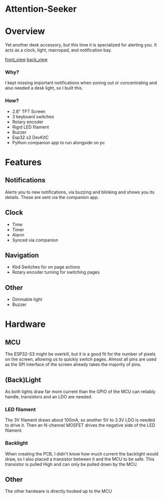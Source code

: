 # Attention-Seeker
# Overview
Yet another desk accessory, but this time it is specialized for alerting you. It acts as a clock, light, macropad, and notification bay.

[front_view](pcb/pictures/front.png) [back_view](pcb/pictures/back.png)

### Why?
I kept missing important notifications when zoning out or concentrating and also needed a desk light, so I built this.

### How?
- 2.8" TFT Screen
- 3 keyboard switches
- Rotary encoder 
- Rigid LED filament
- Buzzer
- Esp32 s3 DevKitC
- Python companion app to run alongside on pc

# Features
## Notifications
Alerts you to new notifications, via buzzing and blinking and shows you its details.
These are sent via the companion app.

## Clock
- Time
- Timer
- Alarm
- Synced via companion

## Navigation
- Kbd Switches for on page actions
- Rotary encoder turning for switching pages

## Other
- Dimmable light
- Buzzer

# Hardware
## MCU
The ESP32-S3 might be overkill, but it is a good fit for the number of pixels on the screen, allowing us to quickly switch pages.
Almost all pins are used as the SPI interface of the screen already takes the majority of pins.

## (Back)Light
As both lights draw far more current than the GPIO of the MCU can reliably handle, transistors and an LDO are needed.

### LED filament
The 3V filament draws about 100mA, so another 5V to 3.3V LDO is needed to drive it.
Then an N-channel MOSFET drives the negative side of the LED filament.

### Backlight
When creating the PCB, I didn't know how much current the backlight would draw,
so I also placed a transistor between it and the MCU to be safe.
This transistor is pulled High and can only be pulled down by the MCU.

## Other
The other hardware is directly hooked up to the MCU